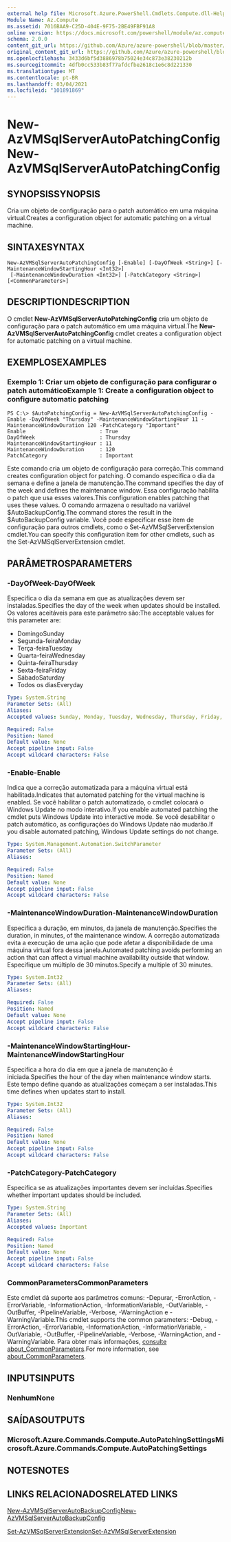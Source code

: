```yaml
---
external help file: Microsoft.Azure.PowerShell.Cmdlets.Compute.dll-Help.xml
Module Name: Az.Compute
ms.assetid: 7016BAA9-C25D-404E-9F75-2BE49FBF91A8
online version: https://docs.microsoft.com/powershell/module/az.compute/new-azvmsqlserverautopatchingconfig
schema: 2.0.0
content_git_url: https://github.com/Azure/azure-powershell/blob/master/src/Compute/Compute/help/New-AzVMSqlServerAutoPatchingConfig.md
original_content_git_url: https://github.com/Azure/azure-powershell/blob/master/src/Compute/Compute/help/New-AzVMSqlServerAutoPatchingConfig.md
ms.openlocfilehash: 3433d6bf5d3886978b75024e34c873e38230212b
ms.sourcegitcommit: 4dfb0cc533b83f77afdcfbe2618c1e6c8d221330
ms.translationtype: MT
ms.contentlocale: pt-BR
ms.lasthandoff: 03/04/2021
ms.locfileid: "101891869"
---
```

# <span data-ttu-id="e4e9a-101">New-AzVMSqlServerAutoPatchingConfig</span><span class="sxs-lookup"><span data-stu-id="e4e9a-101">New-AzVMSqlServerAutoPatchingConfig</span></span>

## <span data-ttu-id="e4e9a-102">SYNOPSIS</span><span class="sxs-lookup"><span data-stu-id="e4e9a-102">SYNOPSIS</span></span>
<span data-ttu-id="e4e9a-103">Cria um objeto de configuração para o patch automático em uma máquina virtual.</span><span class="sxs-lookup"><span data-stu-id="e4e9a-103">Creates a configuration object for automatic patching on a virtual machine.</span></span>

## <span data-ttu-id="e4e9a-104">SINTAXE</span><span class="sxs-lookup"><span data-stu-id="e4e9a-104">SYNTAX</span></span>

```
New-AzVMSqlServerAutoPatchingConfig [-Enable] [-DayOfWeek <String>] [-MaintenanceWindowStartingHour <Int32>]
 [-MaintenanceWindowDuration <Int32>] [-PatchCategory <String>] [<CommonParameters>]
```

## <span data-ttu-id="e4e9a-105">DESCRIPTION</span><span class="sxs-lookup"><span data-stu-id="e4e9a-105">DESCRIPTION</span></span>
<span data-ttu-id="e4e9a-106">O cmdlet **New-AzVMSqlServerAutoPatchingConfig** cria um objeto de configuração para o patch automático em uma máquina virtual.</span><span class="sxs-lookup"><span data-stu-id="e4e9a-106">The **New-AzVMSqlServerAutoPatchingConfig** cmdlet creates a configuration object for automatic patching on a virtual machine.</span></span>

## <span data-ttu-id="e4e9a-107">EXEMPLOS</span><span class="sxs-lookup"><span data-stu-id="e4e9a-107">EXAMPLES</span></span>

### <span data-ttu-id="e4e9a-108">Exemplo 1: Criar um objeto de configuração para configurar o patch automático</span><span class="sxs-lookup"><span data-stu-id="e4e9a-108">Example 1: Create a configuration object to configure automatic patching</span></span>
```
PS C:\> $AutoPatchingConfig = New-AzVMSqlServerAutoPatchingConfig -Enable -DayOfWeek "Thursday" -MaintenanceWindowStartingHour 11 -MaintenanceWindowDuration 120 -PatchCategory "Important"
Enable                        : True
DayOfWeek                     : Thursday
MaintenanceWindowStartingHour : 11
MaintenanceWindowDuration     : 120
PatchCategory                 : Important
```

<span data-ttu-id="e4e9a-109">Este comando cria um objeto de configuração para correção.</span><span class="sxs-lookup"><span data-stu-id="e4e9a-109">This command creates configuration object for patching.</span></span>
<span data-ttu-id="e4e9a-110">O comando especifica o dia da semana e define a janela de manutenção.</span><span class="sxs-lookup"><span data-stu-id="e4e9a-110">The command specifies the day of the week and defines the maintenance window.</span></span>
<span data-ttu-id="e4e9a-111">Essa configuração habilita o patch que usa esses valores.</span><span class="sxs-lookup"><span data-stu-id="e4e9a-111">This configuration enables patching that uses these values.</span></span>
<span data-ttu-id="e4e9a-112">O comando armazena o resultado na variável $AutoBackupConfig.</span><span class="sxs-lookup"><span data-stu-id="e4e9a-112">The command stores the result in the $AutoBackupConfig variable.</span></span>
<span data-ttu-id="e4e9a-113">Você pode especificar esse item de configuração para outros cmdlets, como o Set-AzVMSqlServerExtension cmdlet.</span><span class="sxs-lookup"><span data-stu-id="e4e9a-113">You can specify this configuration item for other cmdlets, such as the Set-AzVMSqlServerExtension cmdlet.</span></span>

## <span data-ttu-id="e4e9a-114">PARÂMETROS</span><span class="sxs-lookup"><span data-stu-id="e4e9a-114">PARAMETERS</span></span>

### <span data-ttu-id="e4e9a-115">-DayOfWeek</span><span class="sxs-lookup"><span data-stu-id="e4e9a-115">-DayOfWeek</span></span>
<span data-ttu-id="e4e9a-116">Especifica o dia da semana em que as atualizações devem ser instaladas.</span><span class="sxs-lookup"><span data-stu-id="e4e9a-116">Specifies the day of the week when updates should be installed.</span></span>
<span data-ttu-id="e4e9a-117">Os valores aceitáveis para este parâmetro são:</span><span class="sxs-lookup"><span data-stu-id="e4e9a-117">The acceptable values for this parameter are:</span></span>
- <span data-ttu-id="e4e9a-118">Domingo</span><span class="sxs-lookup"><span data-stu-id="e4e9a-118">Sunday</span></span>
- <span data-ttu-id="e4e9a-119">Segunda-feira</span><span class="sxs-lookup"><span data-stu-id="e4e9a-119">Monday</span></span>
- <span data-ttu-id="e4e9a-120">Terça-feira</span><span class="sxs-lookup"><span data-stu-id="e4e9a-120">Tuesday</span></span>
- <span data-ttu-id="e4e9a-121">Quarta-feira</span><span class="sxs-lookup"><span data-stu-id="e4e9a-121">Wednesday</span></span>
- <span data-ttu-id="e4e9a-122">Quinta-feira</span><span class="sxs-lookup"><span data-stu-id="e4e9a-122">Thursday</span></span>
- <span data-ttu-id="e4e9a-123">Sexta-feira</span><span class="sxs-lookup"><span data-stu-id="e4e9a-123">Friday</span></span>
- <span data-ttu-id="e4e9a-124">Sábado</span><span class="sxs-lookup"><span data-stu-id="e4e9a-124">Saturday</span></span>
- <span data-ttu-id="e4e9a-125">Todos os dias</span><span class="sxs-lookup"><span data-stu-id="e4e9a-125">Everyday</span></span>

```yaml
Type: System.String
Parameter Sets: (All)
Aliases:
Accepted values: Sunday, Monday, Tuesday, Wednesday, Thursday, Friday, Saturday, Everyday

Required: False
Position: Named
Default value: None
Accept pipeline input: False
Accept wildcard characters: False
```

### <span data-ttu-id="e4e9a-126">-Enable</span><span class="sxs-lookup"><span data-stu-id="e4e9a-126">-Enable</span></span>
<span data-ttu-id="e4e9a-127">Indica que a correção automatizada para a máquina virtual está habilitada.</span><span class="sxs-lookup"><span data-stu-id="e4e9a-127">Indicates that automated patching for the virtual machine is enabled.</span></span>
<span data-ttu-id="e4e9a-128">Se você habilitar o patch automatizado, o cmdlet colocará o Windows Update no modo interativo.</span><span class="sxs-lookup"><span data-stu-id="e4e9a-128">If you enable automated patching the cmdlet puts Windows Update into interactive mode.</span></span>
<span data-ttu-id="e4e9a-129">Se você desabilitar o patch automático, as configurações do Windows Update não mudarão.</span><span class="sxs-lookup"><span data-stu-id="e4e9a-129">If you disable automated patching, Windows Update settings do not change.</span></span>

```yaml
Type: System.Management.Automation.SwitchParameter
Parameter Sets: (All)
Aliases:

Required: False
Position: Named
Default value: None
Accept pipeline input: False
Accept wildcard characters: False
```

### <span data-ttu-id="e4e9a-130">-MaintenanceWindowDuration</span><span class="sxs-lookup"><span data-stu-id="e4e9a-130">-MaintenanceWindowDuration</span></span>
<span data-ttu-id="e4e9a-131">Especifica a duração, em minutos, da janela de manutenção.</span><span class="sxs-lookup"><span data-stu-id="e4e9a-131">Specifies the duration, in minutes, of the maintenance window.</span></span>
<span data-ttu-id="e4e9a-132">A correção automatizada evita a execução de uma ação que pode afetar a disponibilidade de uma máquina virtual fora dessa janela.</span><span class="sxs-lookup"><span data-stu-id="e4e9a-132">Automated patching avoids performing an action that can affect a virtual machine availability outside that window.</span></span>
<span data-ttu-id="e4e9a-133">Especifique um múltiplo de 30 minutos.</span><span class="sxs-lookup"><span data-stu-id="e4e9a-133">Specify a multiple of 30 minutes.</span></span>

```yaml
Type: System.Int32
Parameter Sets: (All)
Aliases:

Required: False
Position: Named
Default value: None
Accept pipeline input: False
Accept wildcard characters: False
```

### <span data-ttu-id="e4e9a-134">-MaintenanceWindowStartingHour</span><span class="sxs-lookup"><span data-stu-id="e4e9a-134">-MaintenanceWindowStartingHour</span></span>
<span data-ttu-id="e4e9a-135">Especifica a hora do dia em que a janela de manutenção é iniciada.</span><span class="sxs-lookup"><span data-stu-id="e4e9a-135">Specifies the hour of the day when maintenance window starts.</span></span>
<span data-ttu-id="e4e9a-136">Este tempo define quando as atualizações começam a ser instaladas.</span><span class="sxs-lookup"><span data-stu-id="e4e9a-136">This time defines when updates start to install.</span></span>

```yaml
Type: System.Int32
Parameter Sets: (All)
Aliases:

Required: False
Position: Named
Default value: None
Accept pipeline input: False
Accept wildcard characters: False
```

### <span data-ttu-id="e4e9a-137">-PatchCategory</span><span class="sxs-lookup"><span data-stu-id="e4e9a-137">-PatchCategory</span></span>
<span data-ttu-id="e4e9a-138">Especifica se as atualizações importantes devem ser incluídas.</span><span class="sxs-lookup"><span data-stu-id="e4e9a-138">Specifies whether important updates should be included.</span></span>

```yaml
Type: System.String
Parameter Sets: (All)
Aliases:
Accepted values: Important

Required: False
Position: Named
Default value: None
Accept pipeline input: False
Accept wildcard characters: False
```

### <span data-ttu-id="e4e9a-139">CommonParameters</span><span class="sxs-lookup"><span data-stu-id="e4e9a-139">CommonParameters</span></span>
<span data-ttu-id="e4e9a-140">Este cmdlet dá suporte aos parâmetros comuns: -Depurar, -ErrorAction, -ErrorVariable, -InformationAction, -InformationVariable, -OutVariable, -OutBuffer, -PipelineVariable, -Verbose, -WarningAction e -WarningVariable.</span><span class="sxs-lookup"><span data-stu-id="e4e9a-140">This cmdlet supports the common parameters: -Debug, -ErrorAction, -ErrorVariable, -InformationAction, -InformationVariable, -OutVariable, -OutBuffer, -PipelineVariable, -Verbose, -WarningAction, and -WarningVariable.</span></span> <span data-ttu-id="e4e9a-141">Para obter mais informações, [consulte about_CommonParameters](http://go.microsoft.com/fwlink/?LinkID=113216).</span><span class="sxs-lookup"><span data-stu-id="e4e9a-141">For more information, see [about_CommonParameters](http://go.microsoft.com/fwlink/?LinkID=113216).</span></span>

## <span data-ttu-id="e4e9a-142">INPUTS</span><span class="sxs-lookup"><span data-stu-id="e4e9a-142">INPUTS</span></span>

### <span data-ttu-id="e4e9a-143">Nenhum</span><span class="sxs-lookup"><span data-stu-id="e4e9a-143">None</span></span>

## <span data-ttu-id="e4e9a-144">SAÍDAS</span><span class="sxs-lookup"><span data-stu-id="e4e9a-144">OUTPUTS</span></span>

### <span data-ttu-id="e4e9a-145">Microsoft.Azure.Commands.Compute.AutoPatchingSettings</span><span class="sxs-lookup"><span data-stu-id="e4e9a-145">Microsoft.Azure.Commands.Compute.AutoPatchingSettings</span></span>

## <span data-ttu-id="e4e9a-146">NOTES</span><span class="sxs-lookup"><span data-stu-id="e4e9a-146">NOTES</span></span>

## <span data-ttu-id="e4e9a-147">LINKS RELACIONADOS</span><span class="sxs-lookup"><span data-stu-id="e4e9a-147">RELATED LINKS</span></span>

[<span data-ttu-id="e4e9a-148">New-AzVMSqlServerAutoBackupConfig</span><span class="sxs-lookup"><span data-stu-id="e4e9a-148">New-AzVMSqlServerAutoBackupConfig</span></span>](./New-AzVMSqlServerAutoBackupConfig.md)

[<span data-ttu-id="e4e9a-149">Set-AzVMSqlServerExtension</span><span class="sxs-lookup"><span data-stu-id="e4e9a-149">Set-AzVMSqlServerExtension</span></span>](./Set-AzVMSqlServerExtension.md)


